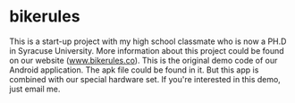 # bikerules
This is a start-up project with my high school classmate who is now a PH.D in Syracuse University. More information about this project could be found on our website (www.bikerules.co). This is the original demo code of our Android application. The apk file could be found in it. But this app is combined with our special hardware set. If you're interested in this demo, just email me.
